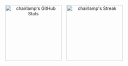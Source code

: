 <div align="center" style="display: flex; flex-wrap: wrap; gap: 16px; justify-content: center;">
  <img src="https://github-readme-stats.vercel.app/api?username=chairlamp&theme=gotham&hide_border=false&include_all_commits=true&count_private=true&show_icons=true&icon_color=00FF00&line_height=25" alt="chairlamp's GitHub Stats" height="180" />
  <img src="https://github-readme-streak-stats.herokuapp.com/?user=chairlamp&theme=gotham&hide_border=false&date_format=M%20j%5B%2C%20Y%5D" alt="chairlamp's Streak" height="180" />
</div>
